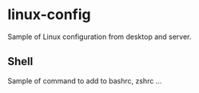# linux-config

Sample of Linux configuration from desktop and server.

<!-- START doctoc -->
<!-- END doctoc -->

## Shell

Sample of command to add to bashrc, zshrc ...
